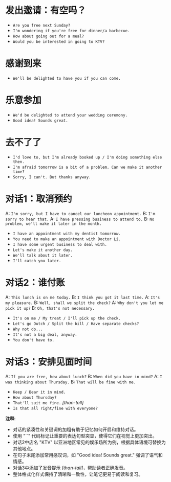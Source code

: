 # 发出邀请：有空吗？
- `Are you free next Sunday?`
- `I'm wondering if you're free for dinner/a barbecue.`
- `How about going out for a meal?`
- `Would you be interested in going to KTV?`

# 感谢到来
- `We'll be delighted to have you if you can come.`

# 乐意参加
- `We'd be delighted to attend your wedding ceremony.`
- `Good idea! Sounds great.`

# 去不了了
- `I'd love to, but I'm already booked up / I'm doing something else then.`
- `I'm afraid tomorrow is a bit of a problem. Can we make it another time?`
- `Sorry, I can't. But thanks anyway.`

# 对话1：取消预约
A: `I'm sorry, but I have to cancel our luncheon appointment.`
B: `I'm sorry to hear that.`
A: `I have pressing business to attend to.`
B: `No problem, we'll make it later in the month.`

- `I have an appointment with my dentist tomorrow.`
- `You need to make an appointment with Doctor Li.`
- `I have some urgent business to deal with.`
- `Let's make it another day.`
- `We'll talk about it later.`
- `I'll catch you later.`

# 对话2：谁付账
A: `This lunch is on me today.`
B: `I think you got it last time.`
A: `It's my pleasure.`
B: `Well, shall we split the check?`
A: `Why don't you let me pick it up?`
B: `Oh, that's not necessary.`

- `It's on me / My treat / I'll pick up the check.`
- `Let's go Dutch / Split the bill / Have separate checks?`
- `Why not do...`
- `It's not a big deal, anyway.`
- `You don't have to.`

# 对话3：安排见面时间
A: `If you are free, how about lunch?`
B: `When did you have in mind?`
A: `I was thinking about Thursday.`
B: `That will be fine with me.`

- `Keep / Bear it in mind.`
- `How about Thursday?`
- `That'll suit me fine.` *[than-tall]*
- `Is that all right/fine with everyone?`


**注释**:
- 对话的紧凑性和关键词的加粗有助于记忆如何开启和维持对话。
- 使用 "``" 代码标记让重要的表达句型突显，使得它们在视觉上更加突出。
- 对话2中店名 "KTV" 以亚洲地区常见的娱乐场所为例，根据具体语境可替换为其他地点。
- 在句子末尾添加常用感叹词，如 "Good idea! Sounds great." 强调了语气和情感。
- 对话3中添加了发音提示 *[than-tall]*，帮助读者正确发音。
- 整体格式化样式保持了清晰和一致性，让笔记更易于阅读和复习。